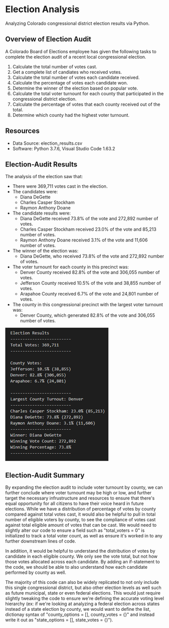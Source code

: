 # Election Analysis
Analyzing Colorado congressional district election results via Python.

## Overview of Election Audit
A Colorado Board of Elections employee has given the following tasks to complete the election audit of a recent local congressional election.

1. Calculate the total number of votes cast.
2. Get a complete list of candiates who received votes.
3. Calculate the total number of votes each candidate received.
4. Calculate the percentage of votes each candidate won.
5. Determine the winner of the election based on popular vote.
6. Calculate the total voter turnount for each county that participated in the congressional district election.
7. Calculate the percentage of votes that each county received out of the total.
8. Determine which county had the highest voter turnount.

## Resources
- Data Source: election_results.csv
- Software: Python 3.7.6, Visual Studio Code 1.63.2

## Election-Audit Results
The analysis of the election saw that:
- There were 369,711 votes cast in the election.
- The candidates were:
    - Diana DeGette
    - Charles Casper Stockham
    - Raymon Anthony Doane
- The candidate results were:
    - Diana DeGette received 73.8% of the vote and 272,892 number of votes.
    - Charles Casper Stockham received 23.0% of the vote and 85,213 number of votes.
    - Raymon Anthony Doane received 3.1% of the vote and 11,606 number of votes.
- The winner of the election was:
    - Diana DeGette, who received 73.8% of the vote and 272,892 number of votes.
- The voter turnount for each county in this precinct was:
    - Denver County received 82.8% of the vote and 306,055 number of votes.
    - Jefferson County received 10.5% of the vote and 38,855 number of votes.
    - Arapahoe County received 6.7% of the vote and 24,801 number of votes.
- The county in this congressional precinct with the largest voter turnount was:
    - Denver County, which generated 82.8% of the vote and 306,055 number of votes.

![](Resources/election_results_snapshot.png)

## Election-Audit Summary
By expanding the election audit to include voter turnount by county, we can further conclude where voter turnount may be high or low, and further target the necessary infrustructure and resources to ensure that there's equal opportunity for all citizens to have their voice heard in future elections.  While we have a distribution of percentage of votes by county compared against total votes cast, it would also be helpful to pull in total number of eligible voters by county, to see the compliance of votes cast against total eligible amount of votes that can be cast.  We would need to slightly alter our code to ensure a field such as "total_voters = 0" is initialized to track a total voter count, as well as ensure it's worked in to any further downstream lines of code.

In addition, it would be helpful to understand the distribution of votes by candidate in each eligible county.  We only see the vote total, but not how those votes allocated across each candidate.  By adding an if-statement to the code, we should be able to also understand how each candidate performed by county as well.

The majority of this code can also be widely replicated to not only include this single congressional district, but also other election levels as well such as future municipal, state or even federal elections.  This would just require slightly tweaking the code to ensure we're defining the accurate voting level hierarchy (ex: if we're looking at analyzing a federal election across states instead of a state election by county, we would want to define the list, dictionay syntax of "county_options = [], county_votes = {}" and instead write it out as "state_options = [], state_votes = {}").

